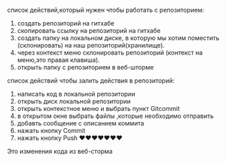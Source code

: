 список действий,который нужен чтобы работать с репозиторием:

1. создать репозиторий на гитхабе
2. скопировать ссылку на репозиторий на гитхабе
3. создать папку на локальном диске, в которую мы хотим поместить (склонировать) на наш репозиторий(хранилище).
4. через контекст меню склонировать репозиторий (контекст на меню,это правая клавиша).
5. открыть папку с репозиторием в  веб-шторме 
 
список действий чтобы залить действия в репозиторий:

1. написать код в локальной репозитории
2. открыть диск локальной репозитории 
3. открыть контекстное меню и выбрать пункт Gitcommit 
4. в открытом окне выбрать файлы ,которые необходимо отправить 
5. добавть сообщение с описанием коммита 
6. нажать кнопку Commit
7. нажать кнопку Push
❤️❤️❤️❤️❤️❤️❤️

Это изменения кода из веб-сторма
